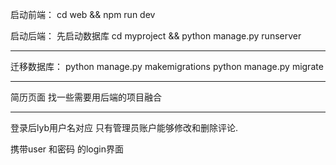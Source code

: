 启动前端：
cd web && npm run dev

启动后端：
先启动数据库
cd myproject &&
python manage.py runserver


---

迁移数据库：
python manage.py makemigrations
python manage.py migrate

---

简历页面
找一些需要用后端的项目融合


---
登录后lyb用户名对应
只有管理员账户能够修改和删除评论.

携带user 和密码 的login界面